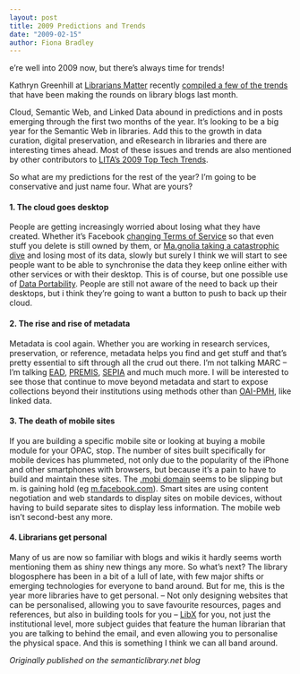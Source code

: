 ```yaml
---
layout: post
title: 2009 Predictions and Trends
date: "2009-02-15"
author: Fiona Bradley
---
```

e’re well into 2009 now, but there’s always time for trends!

Kathryn Greenhill at [Librarians Matter](http://librariansmatter.com/) recently [compiled a few of the trends](http://librariansmatter.com/blog/2009/01/13/technology-trends-in-libraries-2009/) that have been making the rounds on library blogs last month.

Cloud, Semantic Web, and Linked Data abound in predictions and in posts emerging through the first two months of the year. It’s looking to be a big year for the Semantic Web in libraries. Add this to the growth in data curation, digital preservation, and eResearch in libraries and there are interesting times ahead. Most of these issues and trends are also mentioned by other contributors to [LITA’s 2009 Top Tech Trends](http://litablog.org/category/top-technology-trends/).

So what are my predictions for the rest of the year? I’m going to be conservative and just name four. What are yours?

#### 1. The cloud goes desktop

People are getting increasingly worried about losing what they have created. Whether it’s Facebook [changing Terms of Service](http://www.facebook.com/terms.php) so that even stuff you delete is still owned by them, or [Ma.gnolia taking a catastrophic dive](http://ma.gnolia.com/) and losing most of its data, slowly but surely I think we will start to see people want to be able to synchronise the data they keep online either with other services or with their desktop. This is of course, but one possible use of [Data Portability](http://www.dataportability.org/). People are still not aware of the need to back up their desktops, but i think they’re going to want a button to push to back up their cloud.

#### 2. The rise and rise of metadata

Metadata is cool again. Whether you are working in research services, preservation, or reference, metadata helps you find and get stuff and that’s pretty essential to sift through all the crud out there. I’m not talking MARC – I’m talking [EAD](http://www.loc.gov/ead/), [PREMIS](http://www.loc.gov/standards/premis/), [SEPIA](http://www.knaw.nl/CFdata/haveandhold/links01.cfm?descriptor=600) and much much more. I will be interested to see those that continue to move beyond metadata and start to expose collections beyond their institutions using methods other than [OAI-PMH](http://www.openarchives.org/OAI/openarchivesprotocol.html), like linked data.

#### 3. The death of mobile sites

If you are building a specific mobile site or looking at buying a mobile module for your OPAC, stop. The number of sites built specifically for mobile devices has plummeted, not only due to the popularity of the iPhone and other smartphones with browsers, but because it’s a pain to have to build and maintain these sites. The [.mobi domain](http://mtld.mobi/) seems to be slipping but m. is gaining hold (eg [m.facebook.com](http://m.facebook.com)). Smart sites are using content negotiation and web standards to display sites on mobile devices, without having to build separate sites to display less information. The mobile web isn’t second-best any more.

#### 4. Librarians get personal

Many of us are now so familiar with blogs and wikis it hardly seems worth mentioning them as shiny new things any more. So what’s next? The library blogosphere has been in a bit of a lull of late, with few major shifts or emerging technologies for everyone to band around. But for me, this is the year more libraries have to get personal. – Not only designing websites that can be personalised, allowing you to save favourite resources, pages and references, but also in building tools for you – [LibX](http://www.libx.org/) for you, not just the institutional level, more subject guides that feature the human librarian that you are talking to behind the email, and even allowing you to personalise the physical space. And this is something I think we can all band around.

_Originally published on the semanticlibrary.net blog_
